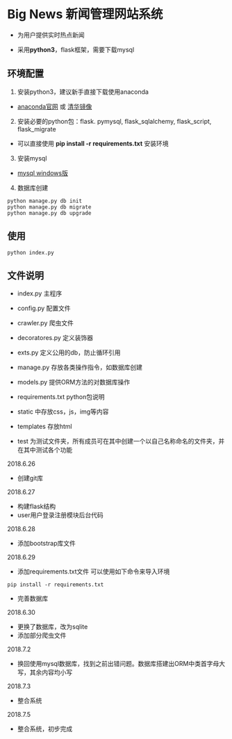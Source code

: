 # Big News 新闻管理网站系统
- 为用户提供实时热点新闻

- 采用**python3**，flask框架，需要下载mysql 

## 环境配置
1. 安装python3，建议新手直接下载使用anaconda

- [anaconda官网](https://www.anaconda.com/download/) 或 [清华镜像](https://mirrors.tuna.tsinghua.edu.cn/anaconda/archive/)

2. 安装必要的python包：flask. pymysql, flask_sqlalchemy, flask_script, flask_migrate

- 可以直接使用 **pip install -r requirements.txt** 安装环境

3. 安装mysql 

- [mysql windows版](https://dev.mysql.com/downloads/installer/)

4. 数据库创建

```
python manage.py db init
python manage.py db migrate
python manage.py db upgrade
```


<!-- 3. 创建数据库
```
python manage.py init_db
```
 -->
## 使用
```
python index.py
```

## 文件说明
- index.py                  主程序
- config.py                 配置文件
- crawler.py                爬虫文件
- decoratores.py            定义装饰器
- exts.py                   定义公用的db，防止循环引用
- manage.py                 存放各类操作指令，如数据库创建
- models.py                  提供ORM方法的对数据库操作
- requirements.txt          python包说明

- static                    中存放css，js，img等内容
- templates                 存放html

- test                      为测试文件夹，所有成员可在其中创建一个以自己名称命名的文件夹，并在其中测试各个功能


2018.6.26 
- 创建git库

2018.6.27 
- 构建flask结构
- user用户登录注册模块后台代码

2018.6.28
- 添加bootstrap库文件

2018.6.29
- 添加requirements.txt文件 可以使用如下命令来导入环境
```
pip install -r requirements.txt
```
- 完善数据库

2018.6.30
- 更换了数据库，改为sqlite
- 添加部分爬虫文件

2018.7.2
- 换回使用mysql数据库，找到之前出错问题。数据库搭建出ORM中类首字母大写，其余内容均小写

2018.7.3
- 整合系统

2018.7.5
- 整合系统，初步完成

